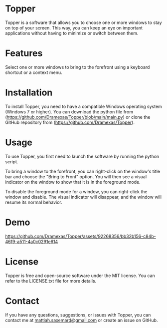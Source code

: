 # Topper
Topper is a software that allows you to choose one or more windows to stay on top of your screen. This way, you can keep an eye on important applications without having to minimize or switch between them.

# Features

Select one or more windows to bring to the forefront using a keyboard shortcut or a context menu.

# Installation
To install Topper, you need to have a compatible Windows operating system (Windows 7 or higher). You can download the python file from (https://github.com/Dramexas/Topper/blob/main/main.py) or clone the GitHub repository from (https://github.com/Dramexas/Topper).

# Usage
To use Topper, you first need to launch the software by running the python script.

To bring a window to the forefront, you can right-click on the window's title bar and choose the "Bring to Front" option. You will then see a visual indicator on the window to show that it is in the foreground mode.

To disable the foreground mode for a window, you can right-click the window and disable. The visual indicator will disappear, and the window will resume its normal behavior.

# Demo
https://github.com/Dramexas/Topper/assets/92268356/bb32b156-c84b-46f9-a511-4a0c0291e614

# License
Topper is free and open-source software under the MIT license. You can refer to the LICENSE.txt file for more details.

# Contact
If you have any questions, suggestions, or issues with Topper, you can contact me at mattiah.saxemard@gmail.com or create an issue on GitHub.
